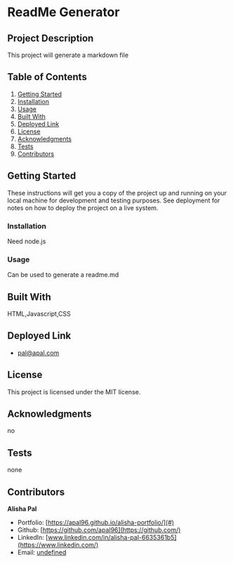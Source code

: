# ReadMe Generator
  ## Project Description
  This project will generate a markdown file

  ## Table of Contents
  1. [Getting Started](#getting-started)
  2. [Installation](#Installation)
  3. [Usage](#Usage)
  4. [Built With](#Built-with)
  5. [Deployed Link](#Deployed-Link)
  6. [License](#License)
  7. [Acknowledgments](#Acknowledgments)
  8. [Tests](#Tests)
  9. [Contributors](#Contributors)

  ## Getting Started
  
  These instructions will get you a copy of the project up and running on your local machine for development and testing purposes. See deployment for notes on how to deploy the project on a live system.
  
  ### Installation
  Need node.js
  
  ### Usage
  Can be used to generate a readme.md
  
  ## Built With

  HTML,Javascript,CSS
  

  
  ## Deployed Link
  
  * [pal@apal.com](#)
  

  
  ## License
  
  This project is licensed under the MIT license.
  
  ## Acknowledgments
  no

  ## Tests
  none
  
  ## Contributors
  
  **Alisha Pal** 
  
  - Portfolio: [https://apal96.github.io/alisha-portfolio/](#)
  - Github: [https://github.com/apal96](https://github.com/)
  - LinkedIn: [www.linkedin.com/in/alisha-pal-6635361b5](https://www.linkedin.com/)
  - Email: [undefined](#)
  

 
  